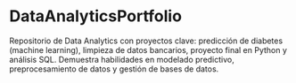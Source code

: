 # DataAnalyticsPortfolio
Repositorio de Data Analytics con proyectos clave: predicción de diabetes (machine learning), limpieza de datos bancarios, proyecto final en Python y análisis SQL. Demuestra habilidades en modelado predictivo, preprocesamiento de datos y gestión de bases de datos.
